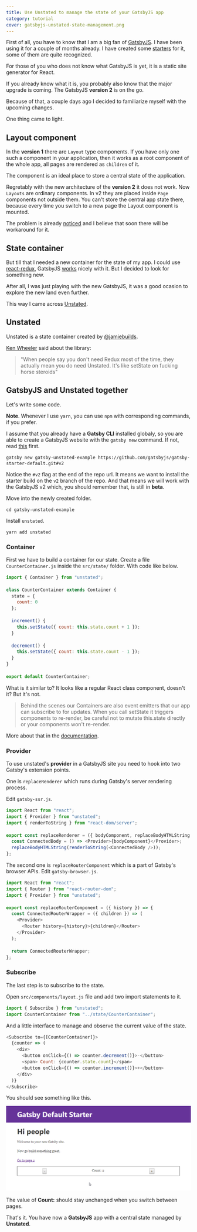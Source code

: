 ```yaml
---
title: Use Unstated to manage the state of your GatsbyJS app
category: tutorial
cover: gatsbyjs-unstated-state-management.png
---
```


First of all, you have to know that I am a big fan of [GatsbyJS](https://www.gatsbyjs.org/). I have been using it for a couple of months already. I have created some [starters](https://github.com/greglobinski?utf8=%E2%9C%93&tab=repositories&q=gatsby-starter&type=&language=) for it, some of them are quite recognized.

For those of you who does not know what GatsbyJS is yet, it is a static site generator for React.

If you already know what it is, you probably also know that the major upgrade is coming. The GatsbyJS **version 2** is on the go.

Because of that, a couple days ago I decided to familiarize myself with the upcoming changes.

One thing came to light.

## Layout component

In the **version 1** there are `Layout` type components. If you have only one such a component in your application, then it works as a root component of the whole app, all pages are rendered as `children` of it.

The component is an ideal place to store a central state of the application.

Regretably with the new architecture of the **version 2** it does not work. Now `Layouts` are ordinary components. In v2 they are placed inside `Page` components not outside them. You can't store the central app state there, because every time you switch to a new page the Layout component is mounted.

The problem is already [noticed](https://github.com/gatsbyjs/gatsby/issues/6127) and I believe that soon there will be workaround for it.

## State container

But till that I needed a new container for the state of my app. I could use [react-redux](https://github.com/reduxjs/react-redux), GatsbyJS [works](https://github.com/gatsbyjs/gatsby/tree/master/examples/using-redux) nicely with it. But I decided to look for something new.

After all, I was just playing with the new GatsbyJS, it was a good ocasion to explore the new land even further.

This way I came across [Unstated](https://github.com/jamiebuilds/unstated).

## Unstated

Unstated is a state container created by [@jamiebuilds](https://twitter.com/jamiebuilds).

[Ken Wheeler](https://twitter.com/ken_wheeler) said about the library:

> "When people say you don't need Redux most of the time, they actually mean you do need Unstated. It's like setState on fucking horse steroids"

## GatsbyJS and Unstated together

Let's write some code.

**Note**. Whenever I use `yarn`, you can use `npm` with corresponding commands, if you prefer.

I assume that you already have a **Gatsby CLI** installed globaly, so you are able to create a GatsbyJS website with the `gatsby new` command. If not, read [this](https://next.gatsbyjs.org/tutorial/part-one/) first.

```
gatsby new gatsby-unstated-example https://github.com/gatsbyjs/gatsby-starter-default.git#v2
```

Notice the `#v2` flag at the end of the repo url. It means we want to install the starter build on the `v2` branch of the repo. And that means we will work with the GatsbyJS v2 which, you should remember that, is still in **beta**.

Move into the newly created folder.

```
cd gatsby-unstated-example
```

Install `unstated`.

```
yarn add unstated
```

### Container

First we have to build a container for our state. Create a file `CounterContainer.js` inside the `src/state/` folder. With code like below.

```javascript
import { Container } from "unstated";

class CounterContainer extends Container {
  state = {
    count: 0
  };

  increment() {
    this.setState({ count: this.state.count + 1 });
  }

  decrement() {
    this.setState({ count: this.state.count - 1 });
  }
}

export default CounterContainer;
```

What is it similar to? It looks like a regular React class component, doesn't it? But it's not.

> Behind the scenes our Containers are also event emitters that our app can subscribe to for updates. When you call setState it triggers components to re-render, be careful not to mutate this.state directly or your components won't re-render.

More about that in the [documentation](https://github.com/jamiebuilds/unstated).

### Provider

To use unstated's **provider** in a GatsbyJS site you need to hook into two Gatsby's extension points.

One is `replaceRenderer` which runs during Gatsby's server rendering process.

Edit `gatsby-ssr.js`.

```javascript
import React from "react";
import { Provider } from "unstated";
import { renderToString } from "react-dom/server";

export const replaceRenderer = ({ bodyComponent, replaceBodyHTMLString }) => {
  const ConnectedBody = () => <Provider>{bodyComponent}</Provider>;
  replaceBodyHTMLString(renderToString(<ConnectedBody />));
};
```

The second one is `replaceRouterComponent` which is a part of Gatsby's browser APIs. Edit `gatsby-browser.js`.

```javascript
import React from "react";
import { Router } from "react-router-dom";
import { Provider } from "unstated";

export const replaceRouterComponent = ({ history }) => {
  const ConnectedRouterWrapper = ({ children }) => (
    <Provider>
      <Router history={history}>{children}</Router>
    </Provider>
  );

  return ConnectedRouterWrapper;
};
```

### Subscribe

The last step is to subscribe to the state.

Open `src/components/layout.js` file and add two import statements to it.

```javascript
import { Subscribe } from "unstated";
import CounterContainer from "../state/CounterContainer";
```

And a little interface to manage and observe the current value of the state.

```javascript
<Subscribe to={[CounterContainer]}>
  {counter => (
    <div>
      <button onClick={() => counter.decrement()}>-</button>
      <span> Count: {counter.state.count}</span>
      <button onClick={() => counter.increment()}>+</button>
    </div>
  )}
</Subscribe>
```

You should see something like this.

![gatsby-unstated-state-container](./gatsby-unstated-state-container.png)

The value of **Count:** should stay unchanged when you switch between pages.

That's it. You have now a **GatsbyJS** app with a central state managed by **Unstated**.
